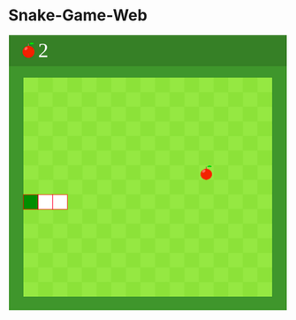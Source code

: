 # Snake-Game-Web
![Screenshot](https://github.com/beardedsailor/Snake-Game-Web/blob/master/screenshot/image.png)
